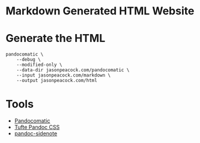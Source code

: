 # Markdown Generated HTML Website

# Generate the HTML

```
pandocomatic \
    --debug \
    --modified-only \
    --data-dir jasonpeacock.com/pandocomatic \
    --input jasonpeacock.com/markdown \
    --output jasonpeacock.com/html
```

# Tools

- [Pandocomatic](https://heerdebeer.org/Software/markdown/pandocomatic/)
- [Tufte Pandoc CSS](https://jez.io/tufte-pandoc-css/)
- [pandoc-sidenote](https://github.com/jez/pandoc-sidenote)

